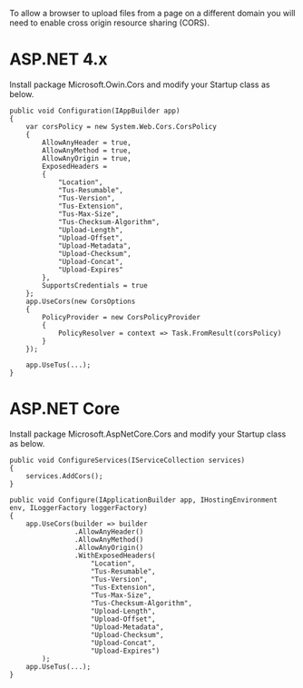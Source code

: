 To allow a browser to upload files from a page on a different domain you will need to enable cross origin resource sharing (CORS).

# ASP.NET 4.x

Install package Microsoft.Owin.Cors and modify your Startup class as below.

```
public void Configuration(IAppBuilder app)
{
	var corsPolicy = new System.Web.Cors.CorsPolicy
	{
		AllowAnyHeader = true,
		AllowAnyMethod = true,
		AllowAnyOrigin = true,
		ExposedHeaders =
		{
			"Location",
			"Tus-Resumable",
			"Tus-Version",
			"Tus-Extension",
			"Tus-Max-Size",
			"Tus-Checksum-Algorithm",
			"Upload-Length",
			"Upload-Offset",
			"Upload-Metadata",
			"Upload-Checksum",
			"Upload-Concat",
			"Upload-Expires"
		},
		SupportsCredentials = true
	};
	app.UseCors(new CorsOptions
	{
		PolicyProvider = new CorsPolicyProvider
		{
			PolicyResolver = context => Task.FromResult(corsPolicy)
		}
	});

	app.UseTus(...);
}
```

# ASP.NET Core

Install package Microsoft.AspNetCore.Cors and modify your Startup class as below.

```
public void ConfigureServices(IServiceCollection services)
{
	services.AddCors();
}

public void Configure(IApplicationBuilder app, IHostingEnvironment env, ILoggerFactory loggerFactory)
{
	app.UseCors(builder => builder
                .AllowAnyHeader()
                .AllowAnyMethod()
                .AllowAnyOrigin()
                .WithExposedHeaders(
                    "Location",
                    "Tus-Resumable",
                    "Tus-Version",
                    "Tus-Extension",
                    "Tus-Max-Size",
                    "Tus-Checksum-Algorithm",
                    "Upload-Length",
                    "Upload-Offset",
                    "Upload-Metadata",
                    "Upload-Checksum",
                    "Upload-Concat",
                    "Upload-Expires")
        );
	app.UseTus(...);
}

```